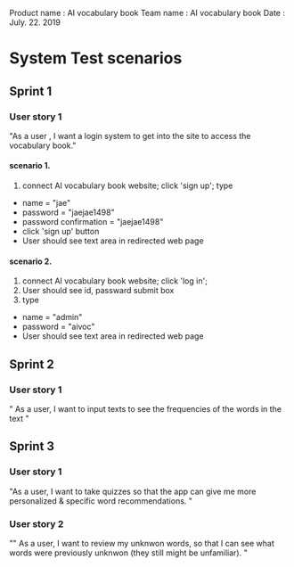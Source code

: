 Product name : AI vocabulary book
Team name    : AI vocabulary book
Date         : July. 22. 2019 

# System Test scenarios

## Sprint 1

### User story 1
"As a user , I want a login system to get into the site to access the vocabulary book."

#### scenario 1. 
1. connect AI vocabulary book website; click 'sign up'; type 
- name = "jae"
- password = "jaejae1498"
- password confirmation = "jaejae1498"
- click 'sign up' button
- User should see text area in redirected web page

#### scenario 2. 
1. connect AI vocabulary book website; click 'log in'; 
2. User should see id, passward submit box
3. type 
- name = "admin"
- password = "aivoc"
- User should see text area in redirected web page

## Sprint 2

### User story 1
" As a user, I want to input texts to see the frequencies of the words in the text "



## Sprint 3

### User story 1
"As a user, I want to take quizzes so that the app can give me more personalized & specific word recommendations. "

### User story 2
"" As a user, I want to review my unknwon words, so that I can see what words were previously unknwon (they still might be unfamiliar). "

